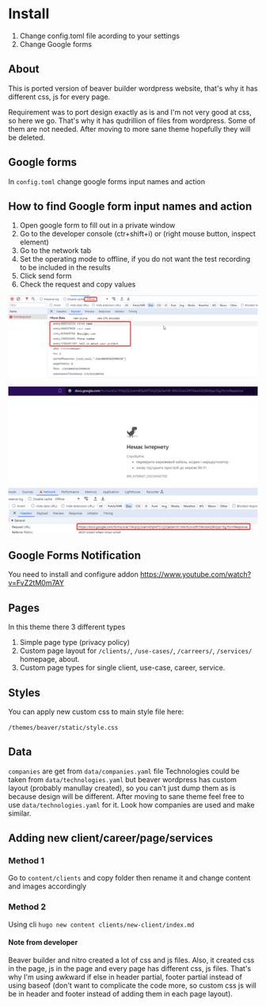 # Install

1. Change config.toml file acording to your settings
2. Change Google forms

## About

This is ported version of beaver builder wordpress website, that's why it has different css, js for every page.

Requirement was to port design exactly as is and I'm not very good at css, so here we go. That's why it has qudrillion of files from wordpress. Some of them are not needed.
After moving to more sane theme hopefully they will be deleted.

## Google forms

In `config.toml` change google forms input names and action

## How to find Google form input names and action

1. Open google form to fill out in a private window
2. Go to the developer console (ctr+shift+i) or (right mouse button, inspect element)
3. Go to the network tab
4. Set the operating mode to offline, if you do not want the test recording to be included in the results
5. Click send form
6. Check the request and copy values

![](google_forms_get_names.png)

![](google_forms_get_url.png)

## Google Forms Notification

You need to install and configure addon
<https://www.youtube.com/watch?v=FvZ2tM0m7AY>

## Pages

In this theme there 3 different types

1. Simple page type (privacy policy)
2. Custom page layout for `/clients/`, `/use-cases/`, `/carreers/`, `/services/` homepage, about.
3. Custom page types for single client, use-case, career, service.

## Styles

You can apply new custom css to main style file here:

`/themes/beaver/static/style.css`

## Data

`companies` are get from `data/companies.yaml` file
Technologies could be taken from `data/technologies.yaml` but beaver wordpress has custom layout (probably manullay created), so you can't just dump them as is because design will be different. After moving to sane theme feel free to use `data/technologies.yaml` for it. Look how companies are used and make similar.

## Adding new client/career/page/services

### Method 1

Go to `content/clients` and copy folder then rename it and change content and images accordingly

### Method 2

Using cli `hugo new content clients/new-client/index.md`

#### Note from developer

Beaver builder and nitro created a lot of css and js files. Also, it created css in the page, js in the page and every page has different css, js files. That's why I'm using awkward if else in header partial, footer partial instead of using baseof (don't want to complicate the code more, so custom css js will be in header and footer instead of adding them in each page layout).
